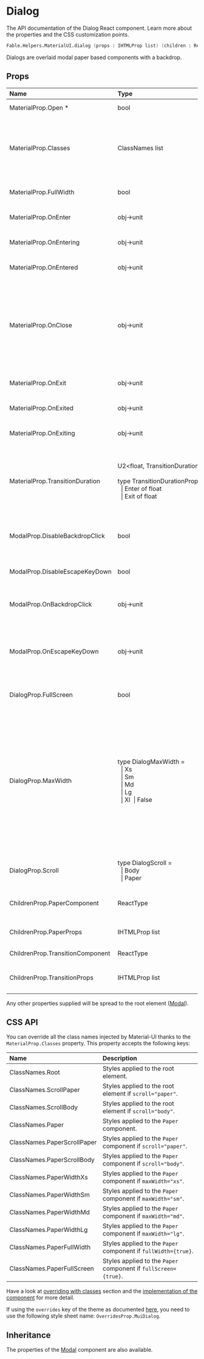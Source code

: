 # Dialog

<p class="description">The API documentation of the Dialog React component. Learn more about the properties and the CSS customization points.</p>

```fsharp
Fable.Helpers.MaterialUI.dialog (props : IHTMLProp list) (children : ReactElement list) : ReactElement
```

Dialogs are overlaid modal paper based components with a backdrop.

## Props

| Name | Type | Default | Description |
|:-----|:-----|:--------|:------------|
| <span class="prop-name required">MaterialProp.Open *</span> | <span class="prop-type">bool</span> |   | If `true`, the Dialog is open. |
| <span class="prop-name">MaterialProp.Classes</span> | <span class="prop-type">ClassNames list</span> |   | Override or extend the styles applied to the component.  See CSS API below for more details.  |
| <span class="prop-name">MaterialProp.FullWidth</span> | <span class="prop-type">bool</span> | <span class="prop-default">false</span> | If `true`, the dialog stretches to `maxWidth`. |
| <span class="prop-name">MaterialProp.OnEnter</span> | <span class="prop-type">obj->unit</span> |   | Callback fired before the dialog enters. |
| <span class="prop-name">MaterialProp.OnEntering</span> | <span class="prop-type">obj->unit</span> |   | Callback fired when the dialog is entering. |
| <span class="prop-name">MaterialProp.OnEntered</span> | <span class="prop-type">obj->unit</span> |   | Callback fired when the dialog has entered. |
| <span class="prop-name">MaterialProp.OnClose</span> | <span class="prop-type">obj->unit</span> |   | Callback fired when the component requests to be closed.<br><br>**Signature:**<br>`(event : obj) -> unit`<br>*event:* The event source of the callback |
| <span class="prop-name">MaterialProp.OnExit</span> | <span class="prop-type">obj->unit</span> |   | Callback fired before the dialog exits. |
| <span class="prop-name">MaterialProp.OnExited</span> | <span class="prop-type">obj->unit</span> |   | Callback fired when the dialog has exited. |
| <span class="prop-name">MaterialProp.OnExiting</span> | <span class="prop-type">obj->unit</span> |   | Callback fired when the dialog is exiting. |
| <span class="prop-name">MaterialProp.TransitionDuration</span> | <span class="prop-type">U2&lt;float,&nbsp;TransitionDurationProp&nbsp;list&gt;<br><br>type&nbsp;TransitionDurationProp&nbsp;=<br>&nbsp;&nbsp;&#124;&nbsp;Enter&nbsp;of&nbsp;float<br>&nbsp;&nbsp;&#124;&nbsp;Exit&nbsp;of&nbsp;float<br></span> | <span class="prop-default">{ enter: duration.enteringScreen, exit: duration.leavingScreen }</span> | The duration for the transition, in milliseconds. You may specify a single timeout for all transitions, or individually with an object. |
| <span class="prop-name">ModalProp.DisableBackdropClick</span> | <span class="prop-type">bool</span> | <span class="prop-default">false</span> | If `true`, clicking the backdrop will not fire the `onClose` callback. |
| <span class="prop-name">ModalProp.DisableEscapeKeyDown</span> | <span class="prop-type">bool</span> | <span class="prop-default">false</span> | If `true`, hitting escape will not fire the `onClose` callback. |
| <span class="prop-name">ModalProp.OnBackdropClick</span> | <span class="prop-type">obj->unit</span> |   | Callback fired when the backdrop is clicked. |
| <span class="prop-name">ModalProp.OnEscapeKeyDown</span> | <span class="prop-type">obj->unit</span> |   | Callback fired when the escape key is pressed, `disableKeyboard` is false and the modal is in focus. |
| <span class="prop-name">DialogProp.FullScreen</span> | <span class="prop-type">bool</span> | <span class="prop-default">false</span> | If `true`, the dialog will be full-screen |
| <span class="prop-name">DialogProp.MaxWidth</span> | <span class="prop-type">type&nbsp;DialogMaxWidth&nbsp;=<br>&nbsp;&nbsp;&#124;&nbsp;Xs<br>&nbsp;&nbsp;&#124;&nbsp;Sm<br>&nbsp;&nbsp;&#124;&nbsp;Md<br>&nbsp;&nbsp;&#124;&nbsp;Lg<br>&nbsp;&nbsp;&#124;&nbsp;Xl&nbsp;&nbsp;&#124;&nbsp;False<br></span> | <span class="prop-default">DialogMaxWidth.Sm</span> | Determine the max width of the dialog. The dialog width grows with the size of the screen, this property is useful on the desktop where you might need some coherent different width size across your application. Set to `false` to disable `maxWidth`. |
| <span class="prop-name">DialogProp.Scroll</span> | <span class="prop-type">type&nbsp;DialogScroll&nbsp;=<br>&nbsp;&nbsp;&#124;&nbsp;Body<br>&nbsp;&nbsp;&#124;&nbsp;Paper<br></span> | <span class="prop-default">DialogScroll.Paper</span> | Determine the container for scrolling the dialog. |
| <span class="prop-name">ChildrenProp.PaperComponent</span> | <span class="prop-type">ReactType</span> | <span class="prop-default">Paper</span> | The component used to render the body of the dialog. |
| <span class="prop-name">ChildrenProp.PaperProps</span> | <span class="prop-type">IHTMLProp list</span> |   | Properties applied to the [`Paper`](#/api/paper) element. |
| <span class="prop-name">ChildrenProp.TransitionComponent</span> | <span class="prop-type">ReactType</span> | <span class="prop-default">Fade</span> | Transition component. |
| <span class="prop-name">ChildrenProp.TransitionProps</span> | <span class="prop-type">IHTMLProp list</span> |   | Properties applied to the `Transition` element. |

Any other properties supplied will be spread to the root element ([Modal](#/api/modal)).

## CSS API

You can override all the class names injected by Material-UI thanks to the `MaterialProp.Classes` property.
This property accepts the following keys:


| Name | Description |
|:-----|:------------|
| <span class="prop-name">ClassNames.Root</span> | Styles applied to the root element.
| <span class="prop-name">ClassNames.ScrollPaper</span> | Styles applied to the root element if `scroll="paper"`.
| <span class="prop-name">ClassNames.ScrollBody</span> | Styles applied to the root element if `scroll="body"`.
| <span class="prop-name">ClassNames.Paper</span> | Styles applied to the `Paper` component.
| <span class="prop-name">ClassNames.PaperScrollPaper</span> | Styles applied to the `Paper` component if `scroll="paper"`.
| <span class="prop-name">ClassNames.PaperScrollBody</span> | Styles applied to the `Paper` component if `scroll="body"`.
| <span class="prop-name">ClassNames.PaperWidthXs</span> | Styles applied to the `Paper` component if `maxWidth="xs"`.
| <span class="prop-name">ClassNames.PaperWidthSm</span> | Styles applied to the `Paper` component if `maxWidth="sm"`.
| <span class="prop-name">ClassNames.PaperWidthMd</span> | Styles applied to the `Paper` component if `maxWidth="md"`.
| <span class="prop-name">ClassNames.PaperWidthLg</span> | Styles applied to the `Paper` component if `maxWidth="lg"`.
| <span class="prop-name">ClassNames.PaperFullWidth</span> | Styles applied to the `Paper` component if `fullWidth={true}`.
| <span class="prop-name">ClassNames.PaperFullScreen</span> | Styles applied to the `Paper` component if `fullScreen={true}`.

Have a look at [overriding with classes](#/customization/overrides) section
and the [implementation of the component](https://github.com/mui-org/material-ui/tree/master/packages/material-ui/src/Dialog/Dialog.js)
for more detail.

If using the `overrides` key of the theme as documented
[here](#/customization/themes),
you need to use the following style sheet name: `OverridesProp.MuiDialog`.

## Inheritance

The properties of the [Modal](#/api/modal) component are also available.
<!-- You can take advantage of this behavior to [target nested components](/guides/api/#spread). -->

<!--## Demos-->

<!--- [Dialogs](/demos/dialogs/)-->

